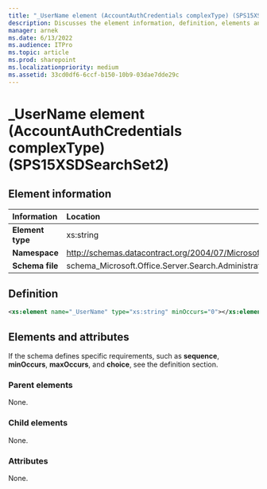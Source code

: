```yaml
---
title: "_UserName element (AccountAuthCredentials complexType) (SPS15XSDSearchSet2)"
description: Discusses the element information, definition, elements and attributes for _UserName element (AccountAuthCredentials complexType) (SPS15XSDSearchSet2).
manager: arnek
ms.date: 6/13/2022
ms.audience: ITPro
ms.topic: article
ms.prod: sharepoint
ms.localizationpriority: medium
ms.assetid: 33cd0df6-6ccf-b150-10b9-03dae7dde29c
---
```


# _UserName element (AccountAuthCredentials complexType) (SPS15XSDSearchSet2)

## Element information

|Information|Location|
|:-----|:-----|
|**Element type** <br/> |xs:string  <br/> |
|**Namespace** <br/> |http://schemas.datacontract.org/2004/07/Microsoft.Office.Server.Search.Administration  <br/> |
|**Schema file** <br/> |schema_Microsoft.Office.Server.Search.Administration.xsd  <br/> |
   
## Definition

```XML
<xs:element name="_UserName" type="xs:string" minOccurs="0"></xs:element>

```

## Elements and attributes

If the schema defines specific requirements, such as **sequence**, **minOccurs**, **maxOccurs**, and **choice**, see the definition section. 
  
### Parent elements

None.
  
### Child elements

None.
  
### Attributes

None.
  

